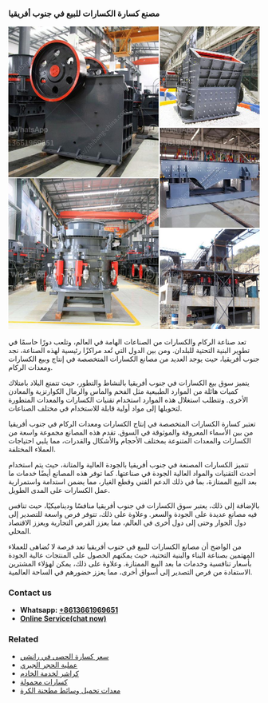 <h3>مصنع كسارة الكسارات للبيع في جنوب أفريقيا</h3><img src='1701853829.jpg' alt=''><p>تعد صناعة الركام والكسارات من الصناعات الهامة في العالم، وتلعب دورًا حاسمًا في تطوير البنية التحتية للبلدان. ومن بين الدول التي تُعد مراكزًا رئيسية لهذه الصناعة، نجد جنوب أفريقيا، حيث يوجد العديد من مصانع الكسارات المتخصصة في إنتاج وبيع الكسارات ومعدات الركام.</p><p>يتميز سوق بيع الكسارات في جنوب أفريقيا بالنشاط والتطور، حيث تتمتع البلاد بامتلاك كميات هائلة من الموارد الطبيعية مثل الفحم والماس والرمال الكوارتزية والمعادن الأخرى. وتتطلب استغلال هذه الموارد استخدام تقنيات الكسارات والمعدات المتطورة لتحويلها إلى مواد أولية قابلة للاستخدام في مختلف الصناعات.</p><p>تعتبر كسارة الكسارات المتخصصة في إنتاج الكسارات ومعدات الركام في جنوب أفريقيا من بين الأسماء المعروفة والموثوقة في السوق. تقدم هذه المصانع مجموعة واسعة من الكسارات والمعدات المتنوعة بمختلف الأحجام والأشكال والقدرات، مما يلبي احتياجات العملاء المختلفة.</p><p>تتميز الكسارات المصنعة في جنوب أفريقيا بالجودة العالية والمتانة، حيث يتم استخدام أحدث التقنيات والمواد العالية الجودة في صناعتها. كما توفر هذه المصانع أيضًا خدمات ما بعد البيع الممتازة، بما في ذلك الدعم الفني وقطع الغيار، مما يضمن استدامة واستمرارية عمل الكسارات على المدى الطويل.</p><p>بالإضافة إلى ذلك، يعتبر سوق الكسارات في جنوب أفريقيا منافسًا وديناميكيًا، حيث تنافس فيه مصانع عديدة على الجودة والسعر. وعلاوة على ذلك، تتوفر فرص واسعة للتصدير إلى دول الجوار وحتى إلى دول أخرى في العالم، مما يعزز الفرص التجارية ويعزز الاقتصاد المحلي.</p><p>من الواضح أن مصانع الكسارات للبيع في جنوب أفريقيا تعد فرصة لا تُضاهى للعملاء المهتمين بصناعة البناء والبنية التحتية، حيث يمكنهم الحصول على المنتجات عالية الجودة بأسعار تنافسية وخدمات ما بعد البيع الممتازة. وعلاوة على ذلك، يمكن لهؤلاء المشترين الاستفادة من فرص التصدير إلى أسواق أخرى، مما يعزز حضورهم في الساحة العالمية.</p><h3>Contact us</h3><ul><li><strong>Whatsapp:&nbsp;<a href="https://wa.me/8613661969651">+8613661969651</a></strong></li><li><a href="https://swt.shibang-china.com/?git&amp;zhl&amp;مصنع كسارة الكسارات للبيع في جنوب أفريقيا"><strong>Online Service(chat now)</strong></a></li></ul><h3>Related</h3><ul><li><a href='سعر كسارة الحصى في رانشي.md'>سعر كسارة الحصى في رانشي</a></li><li><a href='عملية الحجر الجيري.md'>عملية الحجر الجيري</a></li><li><a href='كراشر لخدمة الخادم.md'>كراشر لخدمة الخادم</a></li><li><a href='كسارات محمولة.md'>كسارات محمولة</a></li><li><a href='معدات تحميل وسائط مطحنة الكرة.md'>معدات تحميل وسائط مطحنة الكرة</a></li></ul>